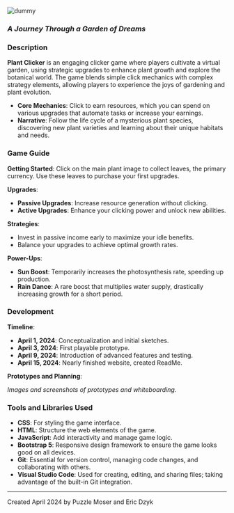 ![dummy](https://github.com/PuzzleEmptyM/plant-clicker/assets/129412985/18527a99-c065-48d0-884e-3ecaa515a2a7)
### *A Journey Through a Garden of Dreams*

### Description
**Plant Clicker** is an engaging clicker game where players cultivate a virtual garden, using strategic upgrades to enhance plant growth and explore the botanical world. The game blends simple click mechanics with complex strategy elements, allowing players to experience the joys of gardening and plant evolution.

- **Core Mechanics**: Click to earn resources, which you can spend on various upgrades that automate tasks or increase your earnings.
- **Narrative**: Follow the life cycle of a mysterious plant species, discovering new plant varieties and learning about their unique habitats and needs.

### Game Guide
**Getting Started**: Click on the main plant image to collect leaves, the primary currency. Use these leaves to purchase your first upgrades.

**Upgrades**:
- **Passive Upgrades**: Increase resource generation without clicking.
- **Active Upgrades**: Enhance your clicking power and unlock new abilities.

**Strategies**:
- Invest in passive income early to maximize your idle benefits.
- Balance your upgrades to achieve optimal growth rates.

**Power-Ups**:
- **Sun Boost**: Temporarily increases the photosynthesis rate, speeding up production.
- **Rain Dance**: A rare boost that multiplies water supply, drastically increasing growth for a short period.

### Development
**Timeline**:
- **April 1, 2024**: Conceptualization and initial sketches.
- **April 3, 2024**: First playable prototype.
- **April 9, 2024**: Introduction of advanced features and testing.
- **April 15, 2024**: Nearly finished website, created ReadMe.

**Prototypes and Planning**:

*Images and screenshots of prototypes and whiteboarding.*

### Tools and Libraries Used
- **CSS**: For styling the game interface.
- **HTML**: Structure the web elements of the game.
- **JavaScript**: Add interactivity and manage game logic.
- **Bootstrap 5**: Responsive design framework to ensure the game looks good on all devices.
- **Git**: Essential for version control, managing code changes, and collaborating with others.
- **Visual Studio Code**: Used for creating, editing, and sharing files; taking advantage of the built-in Git integration.

---

Created April 2024 by Puzzle Moser and Eric Dzyk
